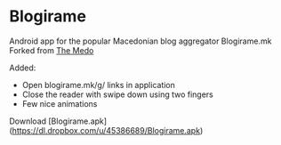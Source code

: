 Blogirame
=========

Android app for the popular Macedonian blog aggregator Blogirame.mk
Forked from [The Medo](https://github.com/TheMedo/Blogirame)

Added:
* Open blogirame.mk/g/ links in application
* Close the reader with swipe down using two fingers
* Few nice animations

Download [Blogirame.apk] (https://dl.dropbox.com/u/45386689/Blogirame.apk)
